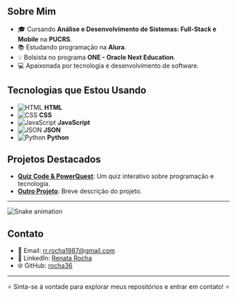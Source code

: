 ## Sobre Mim

- 🎓 Cursando **Análise e Desenvolvimento de Sistemas: Full-Stack e Mobile** na **PUCRS**.
- 📚 Estudando programação na **Alura**.
- 💡 Bolsista no programa **ONE - Oracle Next Education**.
- 💻 Apaixonada por tecnologia e desenvolvimento de software.

## Tecnologias que Estou Usando

- ![HTML](https://img.shields.io/badge/HTML5-E34F26?style=for-the-badge&logo=html5&logoColor=white) **HTML**
- ![CSS](https://img.shields.io/badge/CSS3-1572B6?style=for-the-badge&logo=css3&logoColor=white) **CSS**
- ![JavaScript](https://img.shields.io/badge/JavaScript-F7DF1E?style=for-the-badge&logo=javascript&logoColor=black) **JavaScript**
- ![JSON](https://img.shields.io/badge/JSON-000000?style=for-the-badge&logo=json&logoColor=white) **JSON**
- ![Python](https://img.shields.io/badge/Python-3776AB?style=for-the-badge&logo=python&logoColor=white) **Python**

## Projetos Destacados

- **[Quiz Code & PowerQuest](https://github.com/rocha36/quiz-code-powerquest)**: Um quiz interativo sobre programação e tecnologia.
- **[Outro Projeto](link-do-projeto)**: Breve descrição do projeto.

---
![Snake animation](https://raw.githubusercontent.com/username/username/output/github-contribution-grid-snake.svg)
## Contato

- 📧 Email: rr.rocha1987@gmail.com
- 💼 LinkedIn: [Renata Rocha](https://www.linkedin.com/in/seu-linkedin)
- 🌐 GitHub: [rocha36](https://github.com/rocha36)

---

⭐️ Sinta-se à vontade para explorar meus repositórios e entrar em contato! ⭐️
